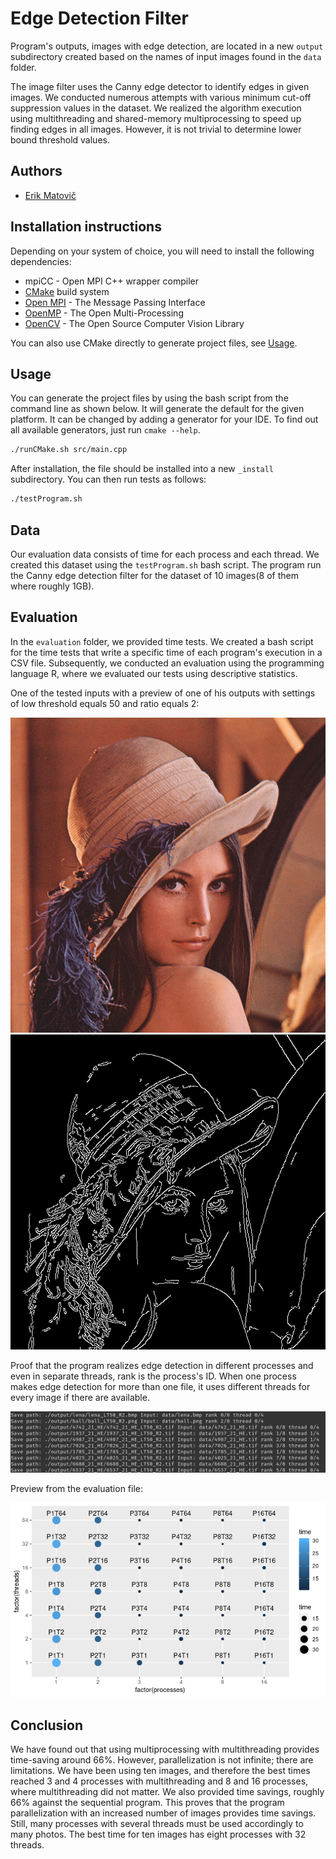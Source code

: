 # Edge Detection Filter

Program's outputs, images with edge detection, are located in a new `output` subdirectory created based on the names of input images found in the `data` folder.  

The image filter uses the Canny edge detector to identify edges in given images. We conducted numerous attempts with various minimum cut-off suppression values in the dataset. We realized the algorithm execution using multithreading and shared-memory multiprocessing to speed up finding edges in all images. However, it is not trivial to determine lower bound threshold values.

## Authors
 - [Erik Matovič](https://github.com/Matovic)
 
## Installation instructions

Depending on your system of choice, you will need to install the following dependencies:
* mpiCC - Open MPI C++ wrapper compiler 
* [CMake](https://cmake.org) build system
* [Open MPI](https://www.mpi-forum.org/) - The Message Passing Interface
* [OpenMP](https://www.openmp.org/) - The Open Multi-Processing
* [OpenCV](https://opencv.org/) - The Open Source Computer Vision Library

You can also use CMake directly to generate project files, see [Usage](#Usage).

## Usage

You can generate the project files by using the bash script from the command line as shown below. It will generate the default for the given platform. It can be changed by adding a generator for your IDE. To find out all available generators, just run `cmake --help`.

```bash
./runCMake.sh src/main.cpp
```

After installation, the file should be installed into a new `_install` subdirectory. You can then run tests as follows:

```bash
./testProgram.sh
```

## Data

Our evaluation data consists of time for each process and each thread. We created this dataset using the `testProgram.sh` bash script. The program run the Canny edge detection filter for the dataset of 10 images(8 of them where roughly 1GB).

## Evaluation

In the `evaluation` folder, we provided time tests. We created a bash script for the time tests that write a specific time of each program's execution in a CSV file. Subsequently, we conducted an evaluation using the programming language R, where we evaluated our tests using descriptive statistics.

One of the tested inputs with a preview of one of his outputs with settings of low threshold equals 50 and ratio equals 2:  

<p align="center">
	<img src="./data/lena.bmp">
	<img src="./output/lena/lena_LT50_R2.bmp">
</p>

Proof that the program realizes edge detection in different processes and even in separate threads, rank is the process's ID. When one process makes edge detection for more than one file, it uses different threads for every image if there are available.

<p align="center">
  <img src="./figures/output.png">
</p>

Preview from the evaluation file:  

<p align="center">
	<img src="./figures/time_tests.png">
</p>


## Conclusion

We have found out that using multiprocessing with multithreading provides time-saving around 66%. However, parallelization is not infinite; there are limitations.  We have been using ten images, and therefore the best times reached 3 and 4 processes with multithreading and 8 and 16 processes, where multithreading did not matter. We also provided time savings, roughly 66% against the sequential program.  This proves that the program parallelization with an increased number of images provides time savings. Still, many processes with several threads must be used accordingly to many photos. The best time for ten images has eight processes with 32 threads.
